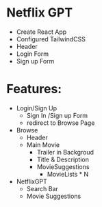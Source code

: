 # Netflix GPT

- Create React App
- Configured TailwindCSS
- Header
- Login Form
- Sign up Form

# Features:
- Login/Sign Up
    - Sign In /Sign up Form
    - redirect to Browse Page
- Browse
    - Header 
    - Main Movie
        - Trailer in Backgroud
        - Title & Description
        - MovieSuggestions
            - MovieLists * N
- NetflixGPT
    - Search Bar
    - Movie Suggestions